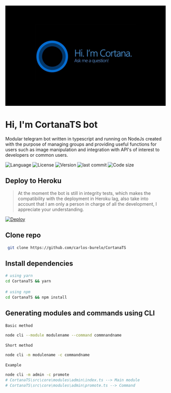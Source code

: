 ![logo](./banner.jpg)

# Hi, I'm CortanaTS bot

Modular telegram bot written in typescript and running on NodeJs created with the purpose of managing groups and providing useful functions for users such as image manipulation and integration with API's of interest to developers or common users.

![Language](https://img.shields.io/badge/TypeScript-007ACC?style=for-the-badge&logo=typescript&logoColor=white)
![License](https://img.shields.io/github/license/carlos-burelo/CortanaTs?style=for-the-badge)
![Version](https://img.shields.io/github/package-json/v/carlos-burelo/cortanats?style=for-the-badge)
![last commit](https://img.shields.io/github/last-commit/carlos-burelo/cortanats?style=for-the-badge)
![Code size](https://img.shields.io/github/languages/code-size/carlos-burelo/cortanats?style=for-the-badge)

## Deploy to Heroku

> At the moment the bot is still in integrity tests, which makes the compatibility with the deployment in Heroku lag, also take into account that I am only a person in charge of all the development, I appreciate your understanding.

<p align="left"><a href="https://heroku.com/deploy?template=https://github.com/carlos-burelo/CortanaTs/tree/master"> <img src="https://www.herokucdn.com/deploy/button.svg" alt="Deploy" /></a></p>

## Clone repo

```bash
 git clone https://github.com/carlos-burelo/CortanaTS
```

## Install dependencies

```bash
# using yarn
cd CortanaTS && yarn

# using npm
cd CortanaTS && npm install
```

## Generating modules and commands using CLI

`Basic method`

```bash
node cli --module modulename --command commnandname
```

`Short method`

```bash
node cli -m modulename -c commandname
```

`Example`

```bash
node cli -m admin -c promote
# CortanaTS\src\core\modules\admin\index.ts --> Main module
# CortanaTS\src\core\modules\admin\promote.ts --> Command
```

